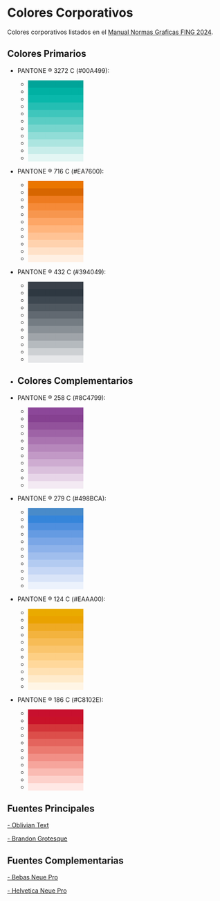 # Colores Corporativos

Colores corporativos listados en el [Manual Normas Graficas FING 2024](https://www.fing.usach.cl/sites/ingenieria/files/paginas/manual_de_normas_graficas_fing_2023.pdf).

## Colores Primarios

- PANTONE ® 3272 C (#00A499):

    - <span style="color: #00A499; background-color: #00A499;"> ■■■■■■■■■■ </span>
    - <span style="color: #00B1A3; background-color: #00B1A3;"> ■■■■■■■■■■ </span>
    - <span style="color: #09B8AB; background-color: #09B8AB;"> ■■■■■■■■■■ </span>
    - <span style="color: #24BEB3; background-color: #24BEB3;"> ■■■■■■■■■■ </span>
    - <span style="color: #3FC6BC; background-color: #3FC6BC;"> ■■■■■■■■■■ </span>
    - <span style="color: #5ACDC4; background-color: #5ACDC4;"> ■■■■■■■■■■ </span>
    - <span style="color: #76D5CD; background-color: #76D5CD;"> ■■■■■■■■■■ </span>
    - <span style="color: #91DDD7; background-color: #91DDD7;"> ■■■■■■■■■■ </span>
    - <span style="color: #ACE5E0; background-color: #ACE5E0;"> ■■■■■■■■■■ </span>
    - <span style="color: #C8EDEA; background-color: #C8EDEA;"> ■■■■■■■■■■ </span>
    - <span style="color: #E3F6F4; background-color: #E3F6F4;"> ■■■■■■■■■■ </span>

-  PANTONE ® 716 C (#EA7600):

    - <span style="color: #EA7600; background-color: #EA7600;"> ■■■■■■■■■■ </span>
    - <span style="color: #D76600; background-color: #D76600;"> ■■■■■■■■■■ </span>
    - <span style="color: #EE7B20; background-color: #EE7B20;"> ■■■■■■■■■■ </span>
    - <span style="color: #F58A38; background-color: #F58A38;"> ■■■■■■■■■■ </span>
    - <span style="color: #F7964E; background-color: #F7964E;"> ■■■■■■■■■■ </span>
    - <span style="color: #FDA666; background-color: #FDA666;"> ■■■■■■■■■■ </span>
    - <span style="color: #FFB57D; background-color: #FFB57D;"> ■■■■■■■■■■ </span>
    - <span style="color: #FFC395; background-color: #FFC395;"> ■■■■■■■■■■ </span>
    - <span style="color: #FFD2AE; background-color: #FFD2AE;"> ■■■■■■■■■■ </span>
    - <span style="color: #FFE1C8; background-color: #FFE1C8;"> ■■■■■■■■■■ </span>
    - <span style="color: #FFF0E3; background-color: #FFF0E3;"> ■■■■■■■■■■ </span>

- PANTONE ® 432 C (#394049):

    - <span style="color: #394049; background-color: #394049;"> ■■■■■■■■■■ </span>
    - <span style="color: #2E3841; background-color: #2E3841;"> ■■■■■■■■■■ </span>
    - <span style="color: #3D4750; background-color: #3D4750;"> ■■■■■■■■■■ </span>
    - <span style="color: #4F5860; background-color: #4F5860;"> ■■■■■■■■■■ </span>
    - <span style="color: #616971; background-color: #616971;"> ■■■■■■■■■■ </span>
    - <span style="color: #747C83; background-color: #747C83;"> ■■■■■■■■■■ </span>
    - <span style="color: #899096; background-color: #899096;"> ■■■■■■■■■■ </span>
    - <span style="color: #9FA4A9; background-color: #9FA4A9;"> ■■■■■■■■■■ </span>
    - <span style="color: #B5BABE; background-color: #B5BABE;"> ■■■■■■■■■■ </span>
    - <span style="color: #CDD0D3; background-color: #CDD0D3;"> ■■■■■■■■■■ </span>
    - <span style="color: #E6E7E9; background-color: #E6E7E9;"> ■■■■■■■■■■ </span>

- ## Colores Complementarios

- PANTONE ® 258 C (#8C4799):

    - <span style="color: #8C4799; background-color: #8C4799;"> ■■■■■■■■■■ </span>
    - <span style="color: #864191; background-color: #864191;"> ■■■■■■■■■■ </span>
    - <span style="color: #92529B; background-color: #92529B;"> ■■■■■■■■■■ </span>
    - <span style="color: #9E63A6; background-color: #9E63A6;"> ■■■■■■■■■■ </span>
    - <span style="color: #AA74B0; background-color: #AA74B0;"> ■■■■■■■■■■ </span>
    - <span style="color: #B687BB; background-color: #B687BB;"> ■■■■■■■■■■ </span>
    - <span style="color: #C299C6; background-color: #C299C6;"> ■■■■■■■■■■ </span>
    - <span style="color: #CEACD1; background-color: #CEACD1;"> ■■■■■■■■■■ </span>
    - <span style="color: #DAC0DC; background-color: #DAC0DC;"> ■■■■■■■■■■ </span>
    - <span style="color: #E7D5E8; background-color: #E7D5E8;"> ■■■■■■■■■■ </span>
    - <span style="color: #F3EAF3; background-color: #F3EAF3;"> ■■■■■■■■■■ </span>

-  PANTONE ® 279 C (#498BCA):

    -  <span style="color: #498BCA; background-color: #498BCA;"> ■■■■■■■■■■ </span>
    -  <span style="color: #3585DA; background-color: #3585DA;"> ■■■■■■■■■■ </span>
    -  <span style="color: #4F8FDE; background-color: #4F8FDE;"> ■■■■■■■■■■ </span>
    -  <span style="color: #659BE2; background-color: #659BE2;"> ■■■■■■■■■■ </span>
    -  <span style="color: #7AA6E6; background-color: #7AA6E6;"> ■■■■■■■■■■ </span>
    -  <span style="color: #8DB2EA; background-color: #8DB2EA;"> ■■■■■■■■■■ </span>
    -  <span style="color: #A0BEED; background-color: #A0BEED;"> ■■■■■■■■■■ </span>
    -  <span style="color: #B3CBF1; background-color: #B3CBF1;"> ■■■■■■■■■■ </span>
    -  <span style="color: #C6D7F5; background-color: #C6D7F5;"> ■■■■■■■■■■ </span>
    -  <span style="color: #D9E4F8; background-color: #D9E4F8;"> ■■■■■■■■■■ </span>
    -  <span style="color: #ECF2FC; background-color: #ECF2FC;"> ■■■■■■■■■■ </span>

- PANTONE ® 124 C (#EAAA00):

    -  <span style="color: #EAAA00; background-color: #EAAA00;"> ■■■■■■■■■■ </span>
    -  <span style="color: #EAA200; background-color: #EAA200;"> ■■■■■■■■■■ </span>
    -  <span style="color: #EFAA23; background-color: #EFAA23;"> ■■■■■■■■■■ </span>
    -  <span style="color: #F3B33E; background-color: #F3B33E;"> ■■■■■■■■■■ </span>
    -  <span style="color: #F7BC56; background-color: #F7BC56;"> ■■■■■■■■■■ </span>
    -  <span style="color: #FAC56D; background-color: #FAC56D;"> ■■■■■■■■■■ </span>
    -  <span style="color: #FDCF84; background-color: #FDCF84;"> ■■■■■■■■■■ </span>
    -  <span style="color: #FFD89B; background-color: #FFD89B;"> ■■■■■■■■■■ </span>
    -  <span style="color: #FFE1B3; background-color: #FFE1B3;"> ■■■■■■■■■■ </span>
    -  <span style="color: #FFEBCC; background-color: #FFEBCC;"> ■■■■■■■■■■ </span>
    -  <span style="color: #FFF5E5; background-color: #FFF5E5;"> ■■■■■■■■■■ </span>

- PANTONE ® 186 C (#C8102E):

    -  <span style="color: #C8102E; background-color: #C8102E;"> ■■■■■■■■■■ </span>
    -  <span style="color: #C91229; background-color: #C91229;"> ■■■■■■■■■■ </span>
    -  <span style="color: #D33539; background-color: #D33539;"> ■■■■■■■■■■ </span>
    -  <span style="color: #DC4E4A; background-color: #DC4E4A;"> ■■■■■■■■■■ </span>
    -  <span style="color: #E4645D; background-color: #E4645D;"> ■■■■■■■■■■ </span>
    -  <span style="color: #EB7A70; background-color: #EB7A70;"> ■■■■■■■■■■ </span>
    -  <span style="color: #F18F86; background-color: #F18F86;"> ■■■■■■■■■■ </span>
    -  <span style="color: #F6A59C; background-color: #F6A59C;"> ■■■■■■■■■■ </span>
    -  <span style="color: #FABBB3; background-color: #FABBB3;"> ■■■■■■■■■■ </span>
    -  <span style="color: #FDD1CB; background-color: #FDD1CB;"> ■■■■■■■■■■ </span>
    -  <span style="color: #FFE8E5; background-color: #FFE8E5;"> ■■■■■■■■■■ </span>

## Fuentes Principales

[- Oblivian Text](https://drive.google.com/drive/folders/1WrPkH9DBJ2WvO4QAZKEXLSVcn9eN9ZW-?usp=drive_link)

[- Brandon Grotesque](https://drive.google.com/drive/folders/1SlfqrZA4af9MELZislDTdCIagLjvnUXz?usp=drive_link)

## Fuentes Complementarias

[- Bebas Neue Pro](https://drive.google.com/drive/folders/1pGay4CyUwAs0xJrojFy5NLM07b5xQvtu?usp=drive_link)

[- Helvetica Neue Pro](https://drive.google.com/drive/folders/1zQLOV1cjllXUCFLGUYGxO309oTwFpkHd?usp=drive_link)
